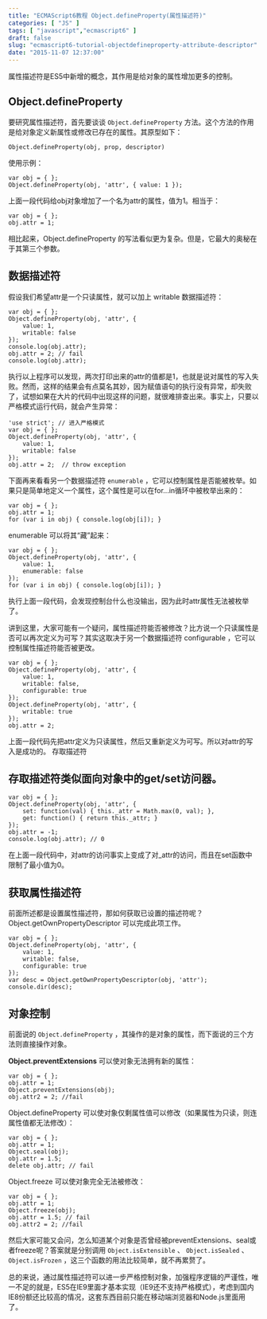 ```yaml
---
title: "ECMAScript6教程 Object.defineProperty(属性描述符)"
categories: [ "JS" ]
tags: [ "javascript","ecmascript6" ]
draft: false
slug: "ecmascript6-tutorial-objectdefineproperty-attribute-descriptor"
date: "2015-11-07 12:37:00"
---
```


属性描述符是ES5中新增的概念，其作用是给对象的属性增加更多的控制。
## Object.defineProperty

要研究属性描述符，首先要谈谈 `Object.defineProperty` 方法。这个方法的作用是给对象定义新属性或修改已存在的属性。其原型如下：

    Object.defineProperty(obj, prop, descriptor)

使用示例：

    var obj = { };
    Object.defineProperty(obj, 'attr', { value: 1 });

上面一段代码给obj对象增加了一个名为attr的属性，值为1。相当于：

    var obj = { };
    obj.attr = 1;

相比起来，Object.defineProperty 的写法看似更为复杂。但是，它最大的奥秘在于其第三个参数。

## 数据描述符


<!--more-->


假设我们希望attr是一个只读属性，就可以加上 writable 数据描述符：

    var obj = { };
    Object.defineProperty(obj, 'attr', {
        value: 1,
        writable: false
    });
    console.log(obj.attr);
    obj.attr = 2; // fail
    console.log(obj.attr);

执行以上程序可以发现，两次打印出来的attr的值都是1，也就是说对属性的写入失败。然而，这样的结果会有点莫名其妙，因为赋值语句的执行没有异常，却失败了，试想如果在大片的代码中出现这样的问题，就很难排查出来。事实上，只要以严格模式运行代码，就会产生异常：

    'use strict'; // 进入严格模式
    var obj = { };
    Object.defineProperty(obj, 'attr', {
        value: 1,
        writable: false
    });
    obj.attr = 2;  // throw exception

下面再来看看另一个数据描述符 `enumerable` ，它可以控制属性是否能被枚举。如果只是简单地定义一个属性，这个属性是可以在for...in循环中被枚举出来的：

    var obj = { };
    obj.attr = 1;
    for (var i in obj) { console.log(obj[i]); }

enumerable 可以将其“藏”起来：

    var obj = { };
    Object.defineProperty(obj, 'attr', {
        value: 1,
        enumerable: false
    });
    for (var i in obj) { console.log(obj[i]); }

执行上面一段代码，会发现控制台什么也没输出，因为此时attr属性无法被枚举了。

讲到这里，大家可能有一个疑问，属性描述符能否被修改？比方说一个只读属性是否可以再次定义为可写？其实这取决于另一个数据描述符 configurable ，它可以控制属性描述符能否被更改。

    var obj = { };
    Object.defineProperty(obj, 'attr', {
        value: 1,
        writable: false,
        configurable: true
    });
    Object.defineProperty(obj, 'attr', {
        writable: true
    });
    obj.attr = 2;

上面一段代码先把attr定义为只读属性，然后又重新定义为可写。所以对attr的写入是成功的。
存取描述符

## 存取描述符类似面向对象中的get/set访问器。

    var obj = { };
    Object.defineProperty(obj, 'attr', {
        set: function(val) { this._attr = Math.max(0, val); },
        get: function() { return this._attr; }
    });
    obj.attr = -1;
    console.log(obj.attr); // 0

在上面一段代码中，对attr的访问事实上变成了对_attr的访问，而且在set函数中限制了最小值为0。
## 获取属性描述符

前面所述都是设置属性描述符，那如何获取已设置的描述符呢？Object.getOwnPropertyDescriptor 可以完成此项工作。

    var obj = { };
    Object.defineProperty(obj, 'attr', {
        value: 1,
        writable: false,
        configurable: true
    });
    var desc = Object.getOwnPropertyDescriptor(obj, 'attr');
    console.dir(desc);

## 对象控制

前面说的 `Object.defineProperty` ，其操作的是对象的属性，而下面说的三个方法则直接操作对象。

**Object.preventExtensions** 可以使对象无法拥有新的属性：

    var obj = { };
    obj.attr = 1;
    Object.preventExtensions(obj);
    obj.attr2 = 2; //fail

Object.defineProperty 可以使对象仅剩属性值可以修改（如果属性为只读，则连属性值都无法修改）：

    var obj = { };
    obj.attr = 1;
    Object.seal(obj);
    obj.attr = 1.5;
    delete obj.attr; // fail

Object.freeze 可以使对象完全无法被修改：

    var obj = { };
    obj.attr = 1;
    Object.freeze(obj);
    obj.attr = 1.5; // fail
    obj.attr2 = 2; //fail

然后大家可能又会问，怎么知道某个对象是否曾经被preventExtensions、seal或者freeze呢？答案就是分别调用 `Object.isExtensible` 、 `Object.isSealed` 、 `Object.isFrozen` ，这三个函数的用法比较简单，就不再累赘了。


总的来说，通过属性描述符可以进一步严格控制对象，加强程序逻辑的严谨性，唯一不足的就是，ES5在IE9里面才基本实现（IE9还不支持严格模式），考虑到国内IE8份额还比较高的情况，这套东西目前只能在移动端浏览器和Node.js里面用了。


